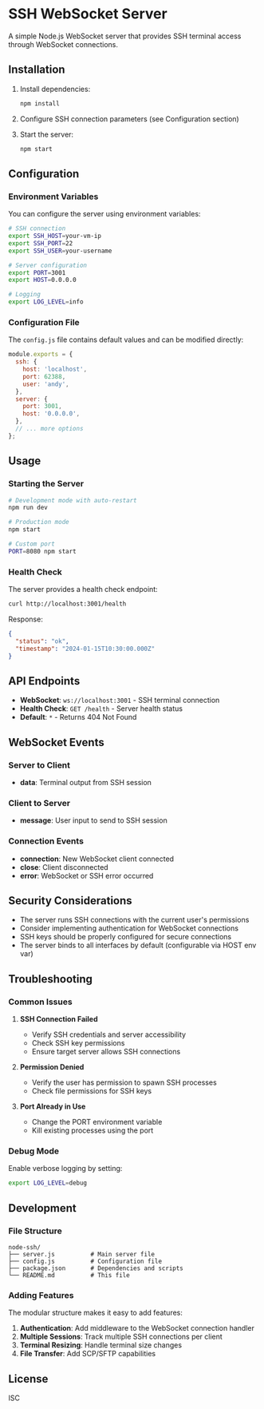 # SSH WebSocket Server

A simple Node.js WebSocket server that provides SSH terminal access through WebSocket connections.

## Installation

1. Install dependencies:
   ```bash
   npm install
   ```

2. Configure SSH connection parameters (see Configuration section)

3. Start the server:
   ```bash
   npm start
   ```

## Configuration

### Environment Variables

You can configure the server using environment variables:

```bash
# SSH connection
export SSH_HOST=your-vm-ip
export SSH_PORT=22
export SSH_USER=your-username

# Server configuration
export PORT=3001
export HOST=0.0.0.0

# Logging
export LOG_LEVEL=info
```

### Configuration File

The `config.js` file contains default values and can be modified directly:

```javascript
module.exports = {
  ssh: {
    host: 'localhost',
    port: 62388,
    user: 'andy',
  },
  server: {
    port: 3001,
    host: '0.0.0.0',
  },
  // ... more options
};
```

## Usage

### Starting the Server

```bash
# Development mode with auto-restart
npm run dev

# Production mode
npm start

# Custom port
PORT=8080 npm start
```

### Health Check

The server provides a health check endpoint:

```bash
curl http://localhost:3001/health
```

Response:
```json
{
  "status": "ok",
  "timestamp": "2024-01-15T10:30:00.000Z"
}
```

## API Endpoints

- **WebSocket**: `ws://localhost:3001` - SSH terminal connection
- **Health Check**: `GET /health` - Server health status
- **Default**: `*` - Returns 404 Not Found

## WebSocket Events

### Server to Client
- **data**: Terminal output from SSH session

### Client to Server
- **message**: User input to send to SSH session

### Connection Events
- **connection**: New WebSocket client connected
- **close**: Client disconnected
- **error**: WebSocket or SSH error occurred

## Security Considerations

- The server runs SSH connections with the current user's permissions
- Consider implementing authentication for WebSocket connections
- SSH keys should be properly configured for secure connections
- The server binds to all interfaces by default (configurable via HOST env var)

## Troubleshooting

### Common Issues

1. **SSH Connection Failed**
   - Verify SSH credentials and server accessibility
   - Check SSH key permissions
   - Ensure target server allows SSH connections

2. **Permission Denied**
   - Verify the user has permission to spawn SSH processes
   - Check file permissions for SSH keys

3. **Port Already in Use**
   - Change the PORT environment variable
   - Kill existing processes using the port

### Debug Mode

Enable verbose logging by setting:

```bash
export LOG_LEVEL=debug
```

## Development

### File Structure

```
node-ssh/
├── server.js          # Main server file
├── config.js          # Configuration file
├── package.json       # Dependencies and scripts
└── README.md          # This file
```

### Adding Features

The modular structure makes it easy to add features:

1. **Authentication**: Add middleware to the WebSocket connection handler
2. **Multiple Sessions**: Track multiple SSH connections per client
3. **Terminal Resizing**: Handle terminal size changes
4. **File Transfer**: Add SCP/SFTP capabilities

## License

ISC


